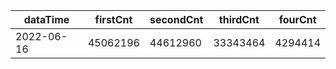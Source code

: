 |dataTime|firstCnt|secondCnt|thirdCnt|fourCnt|
|-|-|-|-|-|
|2022-06-16|45062196|44612960|33343464|4294414|